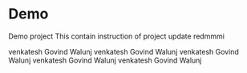 # Demo
Demo project
This contain instruction of project
update redmmmi





venkatesh Govind Walunj
venkatesh Govind Walunj
venkatesh Govind Walunj
venkatesh Govind Walunj
venkatesh Govind Walunj





